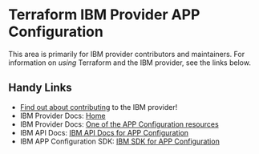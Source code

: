 # Terraform IBM Provider APP Configuration
<!-- markdownlint-disable MD026 -->
This area is primarily for IBM provider contributors and maintainers. For information on _using_ Terraform and the IBM provider, see the links below.


## Handy Links
* [Find out about contributing](../../../.github/CONTRIBUTING.md) to the IBM provider!
* IBM Provider Docs: [Home](https://registry.terraform.io/providers/IBM-Cloud/ibm/latest/docs)
* IBM Provider Docs: [One of the APP Configuration resources](https://registry.terraform.io/providers/IBM-Cloud/ibm/latest/docs/resources/app_config_environment)
* IBM API Docs: [IBM API Docs for APP Configuration](https://cloud.ibm.com/apidocs/app-configuration)
* IBM APP Configuration SDK: [IBM SDK for APP Configuration](https://github.com/IBM/appconfiguration-go-admin-sdk/tree/master/appconfigurationv1)
